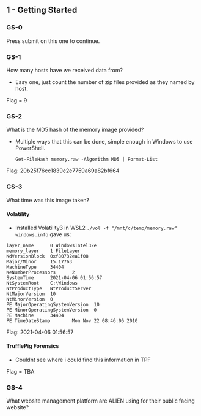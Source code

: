## 1 - Getting Started
### GS-0
Press submit on this one to continue.
### GS-1
How many hosts have we received data from?

* Easy one, just count the number of zip files provided as they named by host.

Flag = 9

### GS-2
What is the MD5 hash of the memory image provided?

* Multiple ways that this can be done, simple enough in Windows to use PowerShell.

  ```Get-FileHash memory.raw -Algorithm MD5 | Format-List```

Flag: 20b25f76cc1839c2e7759a69a82bf664

### GS-3
What time was this image taken?
#### Volatility
* Installed Volatility3 in WSL2
```./vol -f "/mnt/c/temp/memory.raw" windows.info```
gave us:

``` 
layer_name      0 WindowsIntel32e
memory_layer    1 FileLayer
KdVersionBlock  0xf80732ea1f08
Major/Minor     15.17763
MachineType     34404
KeNumberProcessors      2
SystemTime      2021-04-06 01:56:57
NtSystemRoot    C:\Windows
NtProductType   NtProductServer
NtMajorVersion  10
NtMinorVersion  0
PE MajorOperatingSystemVersion  10
PE MinorOperatingSystemVersion  0
PE Machine      34404
PE TimeDateStamp        Mon Nov 22 08:46:06 2010
```

Flag: 2021-04-06 01:56:57

#### TrufflePig Forensics
 * Couldnt see where i could find this information in TPF



Flag = TBA

### GS-4
What website management platform are ALIEN using for their public facing website?
